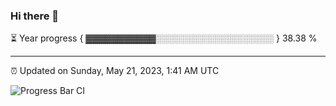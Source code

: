 ### Hi there 👋

⏳ Year progress { ▓▓▓▓▓▓▓▓▓▓▓░░░░░░░░░░░░░░░░░░░ } 38.38 %

---

⏰ Updated on Sunday, May 21, 2023, 1:41 AM UTC

![Progress Bar CI](https://github.com/arthurbuhl/arthurbuhl/workflows/Progress%20Bar%20CI/badge.svg)
